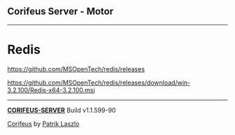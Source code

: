 [//]: #@corifeus-header

## Corifeus Server - Motor

---
                        
[//]: #@corifeus-header:end
# Redis

https://github.com/MSOpenTech/redis/releases

https://github.com/MSOpenTech/redis/releases/download/win-3.2.100/Redis-x64-3.2.100.msi



[//]: #@corifeus-footer

---

[**CORIFEUS-SERVER**](https://pages.corifeus.com/corifeus-server) Build v1.1.599-90

[Corifeus](http://www.corifeus.com) by [Patrik Laszlo](http://patrikx3.com)

[//]: #@corifeus-footer:end